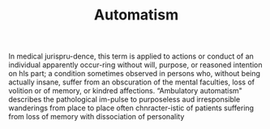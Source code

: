 ---
title: Automatism
permalink: "/definitions/automatism.html"
body: In medical jurispru-dence, this term is applied to actions or conduct of an
  individual apparently occur-ring without will, purpose, or reasoned intention on
  hls part; a condition sometimes observed in persons who, without being actually
  insane, suffer from an obscuration of the mental faculties, loss of volition or
  of memory, or kindred affections. “Ambulatory automatism" describes the pathological
  im-pulse to purposeless aud irresponsible wanderings from place to place often chnracter-istic
  of patients suffering from loss of memory with dissociation of personality
published_at: '2018-07-07'
layout: post
---